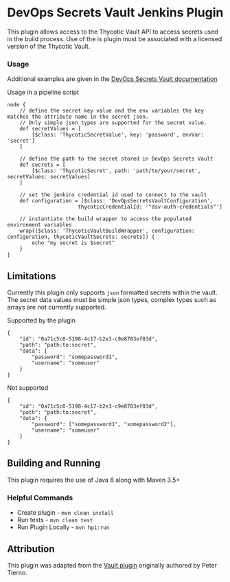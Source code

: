 # DevOps Secrets Vault Jenkins Plugin
This plugin allows access to the Thycotic Vault API to access secrets used in the build process.
Use of the is plugin must be associated with a licensed version of the Thycotic Vault.

### Usage

Additional examples are given in the  [DevOps Secrets Vault documentation](https://docs.thycotic.com/dsv-extension-jenkins) 

Usage in a pipeline script
```
node {
    // define the secret key value and the env variables the key matches the attribute name in the secret json. 
    // Only simple json types are supported for the secret value.
    def secretValues = [
        [$class: 'ThycoticSecretValue', key: 'password', envVar: 'secret']
    ]
    
    // define the path to the secret stored in DevOps Secrets Vault
    def secrets = [
        [$class: 'ThycoticSecret', path: 'path/to/your/secret', secretValues: secretValues]
    ]

    // set the jenkins credential id used to connect to the vault
    def configuration = [$class: 'DevOpsSecretsVaultConfiguration',
                       thycoticCredentialId: '"dsv-auth-credentials"']

    // instantiate the build wrapper to access the populated environment variables
    wrap([$class: 'ThycoticVaultBuildWrapper', configuration: configuration, thycoticVaultSecrets: secrets]) {
        echo "my secret is $secret"
    }
}
```

## Limitations
Currently this plugin only supports `json` formatted secrets within the vault. The secret data values must 
be simple json types, complex types such as arrays are not currently supported.

Supported by the plugin
```
{
    "id": "0a71c5c0-5198-4c17-b2e3-c9e8703ef03d",
    "path": "path:to:secret",
    "data": {
        "password": "somepassword1",
        "username": "someuser"
    }
}
```

Not supported
```
{
    "id": "0a71c5c0-5198-4c17-b2e3-c9e8703ef03d",
    "path": "path:to:secret",
    "data": {
        "password": ["somepassword1", "somepassword2"],
        "username": "someuser"
    }
}
```

## Building and Running

This plugin requires the use of Java 8 along with Maven 3.5+

### Helpful Commands
- Create plugin - `mvn clean install`
- Run tests - `mvn clean test`
- Run Plugin Locally - `mvn hpi:run`


## Attribution
This plugin was adapted from the [Vault plugin](https://github.com/jenkinsci/hashicorp-vault-plugin) originally authored by Peter Tierno.